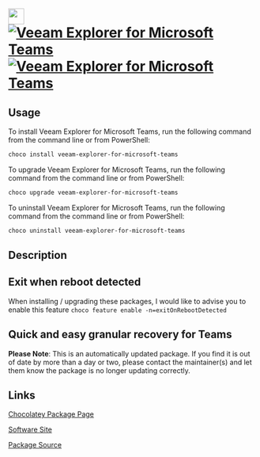 ﻿# <img src="https://cdn.jsdelivr.net/gh/mkevenaar/chocolatey-packages@5078deafb141f35289405be2a611dbc99cfecf79/icons/veeam-explorer-for-microsoft-teams.png" width="32" height="32"/> [![Veeam Explorer for Microsoft Teams](https://img.shields.io/chocolatey/v/veeam-explorer-for-microsoft-teams.svg?label=Veeam+Explorer+for+Microsoft+Teams)](https://community.chocolatey.org/packages/veeam-explorer-for-microsoft-teams) [![Veeam Explorer for Microsoft Teams](https://img.shields.io/chocolatey/dt/veeam-explorer-for-microsoft-teams.svg)](https://community.chocolatey.org/packages/veeam-explorer-for-microsoft-teams)

## Usage

To install Veeam Explorer for Microsoft Teams, run the following command from the command line or from PowerShell:

```powershell
choco install veeam-explorer-for-microsoft-teams
```

To upgrade Veeam Explorer for Microsoft Teams, run the following command from the command line or from PowerShell:

```powershell
choco upgrade veeam-explorer-for-microsoft-teams
```

To uninstall Veeam Explorer for Microsoft Teams, run the following command from the command line or from PowerShell:

```powershell
choco uninstall veeam-explorer-for-microsoft-teams
```

## Description

## Exit when reboot detected

When installing / upgrading these packages, I would like to advise you to enable this feature `choco feature enable -n=exitOnRebootDetected`

## Quick and easy granular recovery for Teams

**Please Note**: This is an automatically updated package. If you find it is
out of date by more than a day or two, please contact the maintainer(s) and
let them know the package is no longer updating correctly.


## Links

[Chocolatey Package Page](https://community.chocolatey.org/packages/veeam-explorer-for-microsoft-teams)

[Software Site](http://www.veeam.com/)

[Package Source](https://github.com/mkevenaar/chocolatey-packages/tree/master/automatic/veeam-explorer-for-microsoft-teams)

